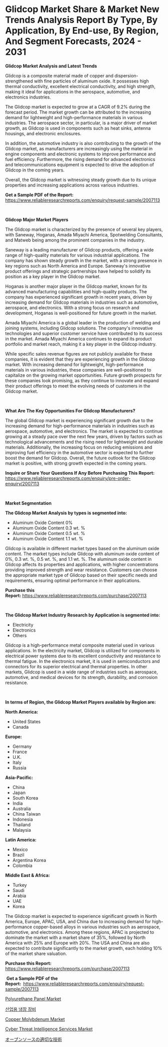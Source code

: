 <p><h1>Glidcop Market Share & Market New Trends Analysis Report By Type, By Application, By End-use, By Region, And Segment Forecasts, 2024 - 2031</h1></p><p><strong>Glidcop Market Analysis and Latest Trends</strong></p>
<p><p>Glidcop is a composite material made of copper and dispersion-strengthened with fine particles of aluminum oxide. It possesses high thermal conductivity, excellent electrical conductivity, and high strength, making it ideal for applications in the aerospace, automotive, and electronics industries.</p><p>The Glidcop market is expected to grow at a CAGR of 9.2% during the forecast period. The market growth can be attributed to the increasing demand for lightweight and high-performance materials in various industries. The aerospace sector, in particular, is a major driver of market growth, as Glidcop is used in components such as heat sinks, antenna housings, and electronic enclosures.</p><p>In addition, the automotive industry is also contributing to the growth of the Glidcop market, as manufacturers are increasingly using the material in engine components and electronic systems to improve performance and fuel efficiency. Furthermore, the rising demand for advanced electronics and telecommunications equipment is expected to drive the adoption of Glidcop in the coming years.</p><p>Overall, the Glidcop market is witnessing steady growth due to its unique properties and increasing applications across various industries.</p></p>
<p><strong>Get a Sample PDF of the Report:&nbsp;</strong> <a href="https://www.reliableresearchreports.com/enquiry/request-sample/2007113">https://www.reliableresearchreports.com/enquiry/request-sample/2007113</a></p>
<p>&nbsp;</p>
<p><strong>Glidcop Major Market Players</strong></p>
<p><p>The Glidcop market is characterized by the presence of several key players, with Saneway, Hoganas, Amada Miyachi America, Spotwelding Consultants, and Matweb being among the prominent companies in the industry. </p><p>Saneway is a leading manufacturer of Glidcop products, offering a wide range of high-quality materials for various industrial applications. The company has shown steady growth in the market, with a strong presence in key regions such as North America and Europe. Saneway's innovative product offerings and strategic partnerships have helped to solidify its position as a key player in the Glidcop market.</p><p>Hoganas is another major player in the Glidcop market, known for its advanced manufacturing capabilities and high-quality products. The company has experienced significant growth in recent years, driven by increasing demand for Glidcop materials in industries such as automotive, aerospace, and electronics. With a strong focus on research and development, Hoganas is well-positioned for future growth in the market.</p><p>Amada Miyachi America is a global leader in the production of welding and joining systems, including Glidcop solutions. The company's innovative technologies and superior customer service have contributed to its success in the market. Amada Miyachi America continues to expand its product portfolio and market reach, making it a key player in the Glidcop industry.</p><p>While specific sales revenue figures are not publicly available for these companies, it is evident that they are experiencing growth in the Glidcop market. With increasing demand for lightweight, high-performance materials in various industries, these companies are well-positioned to capitalize on the growing market opportunities. Future growth prospects for these companies look promising, as they continue to innovate and expand their product offerings to meet the evolving needs of customers in the Glidcop market.</p></p>
<p>&nbsp;</p>
<p><strong>What Are The Key Opportunities For Glidcop Manufacturers?</strong></p>
<p><p>The global Glidcop market is experiencing significant growth due to the increasing demand for high-performance materials in industries such as aerospace, automotive, and electronics. The market is expected to continue growing at a steady pace over the next few years, driven by factors such as technological advancements and the rising need for lightweight and durable materials. Additionally, the increasing focus on reducing emissions and improving fuel efficiency in the automotive sector is expected to further boost the demand for Glidcop. Overall, the future outlook for the Glidcop market is positive, with strong growth expected in the coming years.</p></p>
<p><strong>Inquire or Share Your Questions If Any Before Purchasing This Report:</strong> <a href="https://www.reliableresearchreports.com/enquiry/pre-order-enquiry/2007113">https://www.reliableresearchreports.com/enquiry/pre-order-enquiry/2007113</a></p>
<p>&nbsp;</p>
<p><strong>Market Segmentation</strong></p>
<p><strong>The Glidcop Market Analysis by types is segmented into:</strong></p>
<p><ul><li>Aluminum Oxide Content 0%</li><li>Aluminum Oxide Content 0.3 wt. %</li><li>Aluminum Oxide Content 0.5 wt. %</li><li>Aluminum Oxide Content 1.1 wt. %</li></ul></p>
<p><p>Glidcop is available in different market types based on the aluminum oxide content. The market types include Glidcop with aluminum oxide content of 0%, 0.3 wt. %, 0.5 wt. %, and 1.1 wt. %. The aluminum oxide content in Glidcop affects its properties and applications, with higher concentrations providing improved strength and wear resistance. Customers can choose the appropriate market type of Glidcop based on their specific needs and requirements, ensuring optimal performance in their applications.</p></p>
<p><strong>Purchase this Report:&nbsp;</strong><a href="https://www.reliableresearchreports.com/purchase/2007113">https://www.reliableresearchreports.com/purchase/2007113</a></p>
<p>&nbsp;</p>
<p><strong>The Glidcop Market Industry Research by Application is segmented into:</strong></p>
<p><ul><li>Electricity</li><li>Electronics</li><li>Others</li></ul></p>
<p><p>Glidcop is a high-performance metal composite material used in various applications. In the electricity market, Glidcop is utilized for components in electrical power systems due to its excellent conductivity and resistance to thermal fatigue. In the electronics market, it is used in semiconductors and connectors for its superior electrical and thermal properties. In other markets, Glidcop is used in a wide range of industries such as aerospace, automotive, and medical devices for its strength, durability, and corrosion resistance.</p></p>
<p>&nbsp;</p>
<p><strong>In terms of Region, the Glidcop Market Players available by Region are:</strong></p>
<p>
    <p> <strong> North America: </strong>
        <ul>
            <li>United States</li>
            <li>Canada</li>
        </ul>
        </p> 
    <p> <strong> Europe: </strong>
        <ul>
            <li>Germany</li>
            <li>France</li>
            <li>U.K.</li>
            <li>Italy</li>
            <li>Russia</li>
        </ul>
        </p> 
    <p> <strong> Asia-Pacific: </strong>
        <ul>
            <li>China</li>
            <li>Japan</li>
            <li>South Korea</li>
            <li>India</li>
            <li>Australia</li>
            <li>China Taiwan</li>
            <li>Indonesia</li>
            <li>Thailand</li>
            <li>Malaysia</li>
        </ul>
        </p> 
    <p> <strong> Latin America: </strong>
        <ul>
            <li>Mexico</li>
            <li>Brazil</li>
            <li>Argentina Korea</li>
            <li>Colombia</li>
        </ul>
        </p> 
    <p> <strong> Middle East & Africa: </strong>
        <ul>
            <li>Turkey</li>
            <li>Saudi</li>
            <li>Arabia</li>
            <li>UAE</li>
            <li>Korea</li>
        </ul>
    </p>
    </p>
<p><p>The Glidcop market is expected to experience significant growth in North America, Europe, APAC, USA, and China due to increasing demand for high-performance copper-based alloys in various industries such as aerospace, automotive, and electronics. Among these regions, APAC is projected to dominate the market with a market share of 35%, followed by North America with 25% and Europe with 20%. The USA and China are also expected to contribute significantly to the market growth, each holding 10% of the market share valuation.</p></p>
<p><strong>Purchase this Report: </strong><a href="https://www.reliableresearchreports.com/purchase/2007113">https://www.reliableresearchreports.com/purchase/2007113</a></p>
<p>&nbsp;<strong>Get a Sample PDF of the Report:&nbsp;&nbsp;</strong><a href="https://www.reliableresearchreports.com/enquiry/request-sample/2007113">https://www.reliableresearchreports.com/enquiry/request-sample/2007113</a></p>
<p><strong></strong></p>
<p><p><a href="https://github.com/jerrycopelandthomaswsqd8q/Market-Research-Report-List-1/blob/main/polyurethane-panel-market.md">Polyurethane Panel Market</a></p><p><a href="https://github.com/nuekbpymrrz5/Market-Research-Report-List-1/blob/main/1026491190396.md">산업용 냉장 장비</a></p><p><a href="https://github.com/brenzgnarento/Market-Research-Report-List-1/blob/main/copper-molybdenum-market.md">Copper Molybdenum Market</a></p><p><a href="https://issuu.com/reportprime-2/docs/cyber-threat-intelligence-services-market-size-203">Cyber Threat Intelligence Services Market</a></p><p><a href="https://github.com/jkjreqjscoxx7/Market-Research-Report-List-1/blob/main/1657232190611.md">オープンソースの適切な技術</a></p></p>